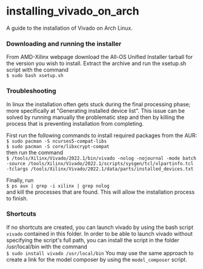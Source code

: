 # installing_vivado_on_arch
A guide to the installation of Vivado on Arch Linux.

### Downloading and running the installer
From AMD-Xilinx webpage download the All-OS Unified Installer tarball for the version you wish to install. Extract the archive and run the xsetup.sh script with the command  
```$ sudo bash xsetup.sh```    

### Troubleshooting
In linux the installation often gets stuck during the final processing phase; more specifically at "Generating installed device list". This issue can be solved by running manually the problematic step and then by killing the process that is preventing installation from completing.

First run the following commands to install required packages from the AUR:   
```$ sudo pacman -S ncurses5-compat-libs```   
```$ sudo pacman -S core/libxcrypt-compat```    
then run the command   
```$ /tools/Xilinx/Vivado/2022.1/bin/vivado -nolog -nojournal -mode batch -source /tools/Xilinx/Vivado/2022.1/scripts/sysgen/tcl/xlpartinfo.tcl -tclargs /tools/Xilinx/Vivado/2022.1/data/parts/installed_devices.txt```   

Finally, run   
```$ ps aux | grep -i xilinx | grep nolog```   
and kill the processes that are found. This will allow the installation process to finish.

### Shortcuts
If no shortcuts are created, you can launch vivado by using the bash script `vivado` contained in this folder. In order to be able to launch vivado without specifying the script's full path, you can install the script in the folder /usr/local/bin with the command   
```$ sudo install vivado /usr/local/bin```
You may use the same approach to create a link for the model composer by using the `model_composer` script.
